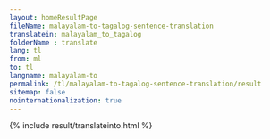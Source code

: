 ```yaml
---
layout: homeResultPage
fileName: malayalam-to-tagalog-sentence-translation
translatein: malayalam_to_tagalog
folderName : translate
lang: tl
from: ml
to: tl
langname: malayalam-to
permalink: /tl/malayalam-to-tagalog-sentence-translation/result
sitemap: false
nointernationalization: true
---
```

{% include result/translateinto.html %}

<script src="/js/result/translation.js" data-foldername="{{page.folderName}}" data-lang="{{page.lang}}"></script>
